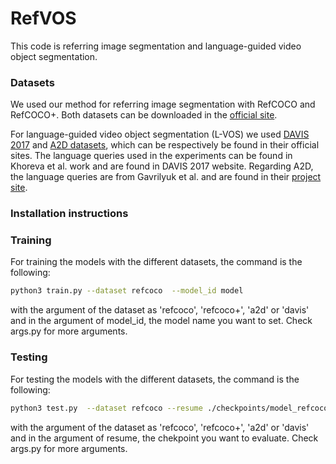 # RefVOS

This code is referring image segmentation and language-guided video object segmentation.

### Datasets

We used our method for referring image segmentation with RefCOCO and RefCOCO+. Both datasets can be downloaded in the [official site](https://github.com/lichengunc/refer).

For language-guided video object segmentation (L-VOS) we used [DAVIS 2017](https://davischallenge.org) and [A2D datasets](https://web.eecs.umich.edu/~jjcorso/r/a2d/), which can be respectively be found in their official sites. The language queries used in the experiments can be found in Khoreva et al. work and are found in DAVIS 2017 website. Regarding A2D, the language queries are from Gavrilyuk et al. and are found in their [project site](https://kgavrilyuk.github.io/publication/actor_action/).


### Installation instructions

### Training

For training the models with the different datasets, the command is the following:
```bash
python3 train.py --dataset refcoco  --model_id model
```
  
with the argument of the dataset as 'refcoco', 'refcoco+', 'a2d' or 'davis' and in the argument of model_id, the model name you want to set. Check args.py for more arguments. 

### Testing

For testing the models with the different datasets, the command is the following:

```bash
python3 test.py  --dataset refcoco --resume ./checkpoints/model_refcoco.pth 
``` 

with the argument of the dataset as 'refcoco', 'refcoco+', 'a2d' or 'davis' and in the argument of resume, the chekpoint you want to evaluate. Check args.py for more arguments. 
